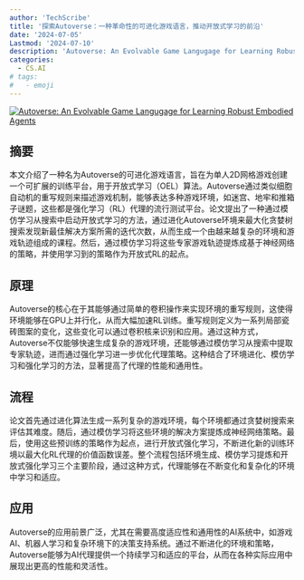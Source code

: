 ```yaml
---
author: 'TechScribe'
title: '探索Autoverse：一种革命性的可进化游戏语言，推动开放式学习的前沿'
date: '2024-07-05'
Lastmod: '2024-07-10'
description: 'Autoverse: An Evolvable Game Langugage for Learning Robust Embodied Agents'
categories:
  - CS.AI
# tags:
#   - emoji
---
```


[![Autoverse: An Evolvable Game Langugage for Learning Robust Embodied Agents](https://arxiv-research-1301205113.cos.ap-guangzhou.myqcloud.com/images/2407.04221v1.pdf_0.jpg)](https://arxiv.org/abs/2407.04221v1)

## 摘要

本文介绍了一种名为Autoverse的可进化游戏语言，旨在为单人2D网格游戏创建一个可扩展的训练平台，用于开放式学习（OEL）算法。Autoverse通过类似细胞自动机的重写规则来描述游戏机制，能够表达多种游戏环境，如迷宫、地牢和推箱子谜题，这些都是强化学习（RL）代理的流行测试平台。论文提出了一种通过模仿学习从搜索中启动开放式学习的方法，通过进化Autoverse环境来最大化贪婪树搜索发现新最佳解决方案所需的迭代次数，从而生成一个由越来越复杂的环境和游戏轨迹组成的课程。然后，通过模仿学习将这些专家游戏轨迹提炼成基于神经网络的策略，并使用学习到的策略作为开放式RL的起点。<!--more-->

## 原理

Autoverse的核心在于其能够通过简单的卷积操作来实现环境的重写规则，这使得环境能够在GPU上并行化，从而大幅加速RL训练。重写规则定义为一系列局部瓷砖图案的变化，这些变化可以通过卷积核来识别和应用。通过这种方式，Autoverse不仅能够快速生成复杂的游戏环境，还能够通过模仿学习从搜索中提取专家轨迹，进而通过强化学习进一步优化代理策略。这种结合了环境进化、模仿学习和强化学习的方法，显著提高了代理的性能和通用性。

## 流程

论文首先通过进化算法生成一系列复杂的游戏环境，每个环境都通过贪婪树搜索来评估其难度。随后，通过模仿学习将这些环境的解决方案提炼成神经网络策略。最后，使用这些预训练的策略作为起点，进行开放式强化学习，不断进化新的训练环境以最大化RL代理的价值函数误差。整个流程包括环境生成、模仿学习提炼和开放式强化学习三个主要阶段，通过这种方式，代理能够在不断变化和复杂化的环境中学习和适应。

## 应用

Autoverse的应用前景广泛，尤其在需要高度适应性和通用性的AI系统中，如游戏AI、机器人学习和复杂环境下的决策支持系统。通过不断进化的环境和策略，Autoverse能够为AI代理提供一个持续学习和适应的平台，从而在各种实际应用中展现出更高的性能和灵活性。